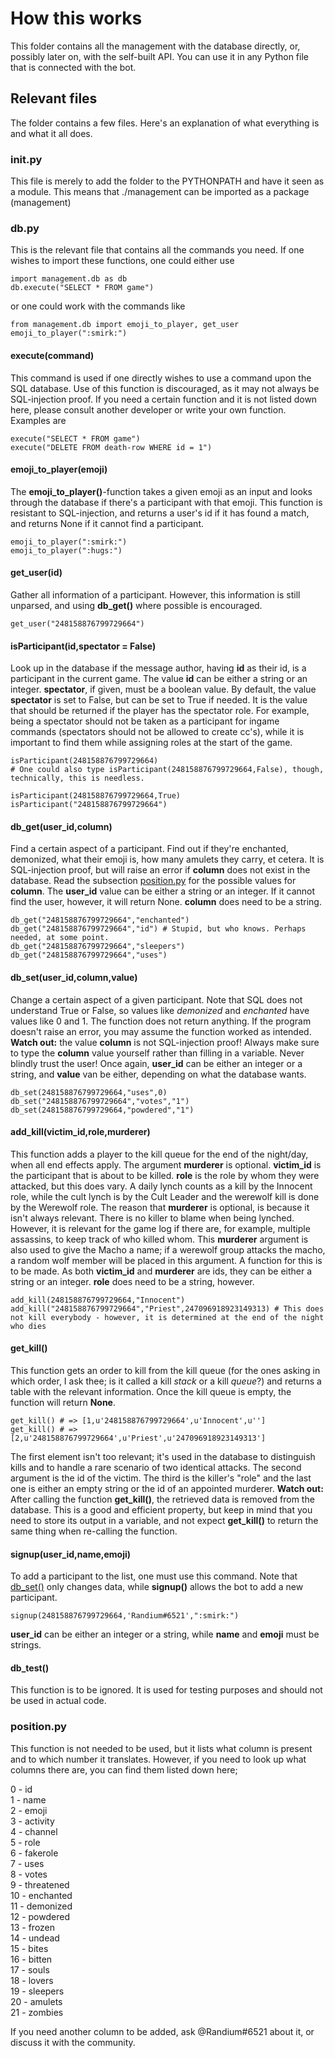 # How this works

This folder contains all the management with the database directly, or, possibly later on, with the self-built API. You can use it in any Python file that is connected with the bot.

## Relevant files

The folder contains a few files. Here's an explanation of what everything is and what it all does.

### __init__.py
This file is merely to add the folder to the PYTHONPATH and have it seen as a module. This means that ./management can be imported as a package (management)

### db.py
This is the relevant file that contains all the commands you need. If one wishes to import these functions, one could either use

    import management.db as db
    db.execute("SELECT * FROM game")
    
or one could work with the commands like

    from management.db import emoji_to_player, get_user
    emoji_to_player(":smirk:")

#### execute(command)
This command is used if one directly wishes to use a command upon the SQL database. Use of this function is discouraged, as it may not always be SQL-injection proof. If you need a certain function and it is not listed down here, please consult another developer or write your own function.
Examples are

    execute("SELECT * FROM game")
    execute("DELETE FROM death-row WHERE id = 1")

#### emoji_to_player(emoji)
The **emoji_to_player()**-function takes a given emoji as an input and looks through the database if there's a participant with that emoji. This function is resistant to SQL-injection, and returns a user's id if it has found a match, and returns None if it cannot find a participant.

    emoji_to_player(":smirk:")
    emoji_to_player(":hugs:")

#### get_user(id)
Gather all information of a participant. However, this information is still unparsed, and using **db_get()** where possible is encouraged.

    get_user("248158876799729664")

#### isParticipant(id,spectator = False)
Look up in the database if the message author, having **id** as their id, is a participant in the current game.  The value **id** can be either a string or an integer. **spectator**, if given, must be a boolean value.
By default, the value **spectator** is set to False, but can be set to True if needed. It is the value that should be returned if the player has the spectator role. For example, being a spectator should not be taken as a participant for ingame commands (spectators should not be allowed to create cc's), while it is important to find them while assigning roles at the start of the game.

    isParticipant(248158876799729664)
    # One could also type isParticipant(248158876799729664,False), though, technically, this is needless.

    isParticipant(248158876799729664,True)
    isParticipant("248158876799729664")

#### db_get(user_id,column)
Find a certain aspect of a participant. Find out if they're enchanted, demonized, what their emoji is, how many amulets they carry, et cetera. It is SQL-injection proof, but will raise an error if **column** does not exist in the database. Read the subsection [position.py](#position) for the possible values for **column**.
The **user_id** value can be either a string or an integer. If it cannot find the user, however, it will return None. **column** does need to be a string.

    db_get("248158876799729664","enchanted")
    db_get("248158876799729664","id") # Stupid, but who knows. Perhaps needed, at some point.
    db_get("248158876799729664","sleepers")
    db_get("248158876799729664","uses")
    
#### <a head="#db_set"></a> db_set(user_id,column,value)
Change a certain aspect of a given participant. Note that SQL does not understand True or False, so values like *demonized* and *enchanted* have values like 0 and 1. The function does not return anything. If the program doesn't raise an error, you may assume the function worked as intended.
**Watch out:** the value **column** is not SQL-injection proof! Always make sure to type the **column** value yourself rather than filling in a variable. Never blindly trust the user!
Once again, **user_id** can be either an integer or a string, and **value** van be either, depending on what the database wants.

    db_set(248158876799729664,"uses",0)
    db_set("248158876799729664","votes","1")
    db_set(248158876799729664,"powdered","1")

#### add_kill(victim_id,role,murderer)
This function adds a player to the kill queue for the end of the night/day, when all end effects apply. The argument **murderer** is optional. **victim_id** is the participant that is about to be killed.
**role** is the role by whom they were attacked, but this does vary. A daily lynch counts as a kill by the Innocent role, while the cult lynch is by the Cult Leader and the werewolf kill is done by the Werewolf role.
The reason that **murderer** is optional, is because it isn't always relevant. There is no killer to blame when being lynched. However, it is relevant for the game log if there are, for example, multiple assassins, to keep track of who killed whom. This **murderer** argument is also used to give the Macho a name; if a werewolf group attacks the macho, a random wolf member will be placed in this argument. A function for this is to be made.
As both **victim_id** and **murderer** are ids, they can be either a string or an integer. **role** does need to be a string, however.

    add_kill(248158876799729664,"Innocent")
    add_kill("248158876799729664","Priest",247096918923149313) # This does not kill everybody - however, it is determined at the end of the night who dies

#### get_kill()
This function gets an order to kill from the kill queue (for the ones asking in which order, I ask thee; is it called a kill *stack* or a kill *queue*?) and returns a table with the relevant information. Once the kill queue is empty, the function will return **None**.

    get_kill() # => [1,u'248158876799729664',u'Innocent',u'']
    get_kill() # => [2,u'248158876799729664',u'Priest',u'247096918923149313']

The first element isn't too relevant; it's used in the database to distinguish kills and to handle a rare scenario of two identical attacks. The second argument is the id of the victim. The third is the killer's "role" and the last one is either an empty string or the id of an appointed murderer.
**Watch out:** After calling the function **get_kill()**, the retrieved data is removed from the database. This is a good and efficient property, but keep in mind that you need to store its output in a variable, and not expect **get_kill()** to return the same thing when re-calling the function.

#### signup(user_id,name,emoji)
To add a participant to the list, one must use this command. Note that [db_set()](#db_set) only changes data, while **signup()** allows the bot to add a new participant.

    signup(248158876799729664,'Randium#6521',":smirk:")

**user_id** can be either an integer or a string, while **name** and **emoji** must be strings.

#### db_test()
This function is to be ignored. It is used for testing purposes and should not be used in actual code.

### <a head="#position"></a>position.py

This function is not needed to be used, but it lists what column is present and to which number it translates. However, if you need to look up what columns there are, you can find them listed down here;

0 - id  
1 - name  
2 - emoji  
3 - activity  
4 - channel  
5 - role  
6 - fakerole  
7 - uses  
8 - votes  
9 - threatened  
10 - enchanted  
11 - demonized  
12 - powdered  
13 - frozen  
14 - undead  
15 - bites  
16 - bitten  
17 - souls  
18 - lovers  
19 - sleepers  
20 - amulets  
21 - zombies  

If you need another column to be added, ask @Randium#6521 about it, or discuss it with the community.
